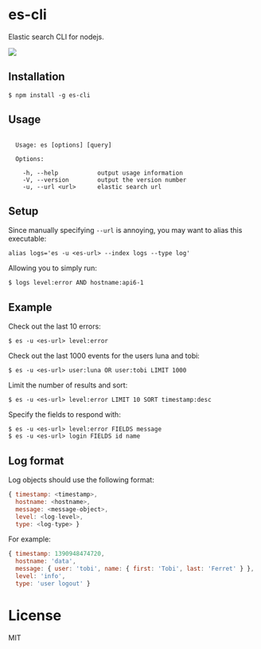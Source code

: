 
# es-cli

  Elastic search CLI for nodejs.

  ![](https://dl.dropboxusercontent.com/u/6396913/misc/Screen%20Shot%202014-01-28%20at%206.46.49%20PM.png)

## Installation

```
$ npm install -g es-cli
```

## Usage

```

  Usage: es [options] [query]

  Options:

    -h, --help           output usage information
    -V, --version        output the version number
    -u, --url <url>      elastic search url

```

## Setup

  Since manually specifying `--url` is annoying, you may want to alias this executable:

```
alias logs='es -u <es-url> --index logs --type log'
```

 Allowing you to simply run:

```
$ logs level:error AND hostname:api6-1
```

## Example

Check out the last 10 errors:

```
$ es -u <es-url> level:error
```

Check out the last 1000 events for the users luna and tobi:

```
$ es -u <es-url> user:luna OR user:tobi LIMIT 1000
```

 Limit the number of results and sort:

```
$ es -u <es-url> level:error LIMIT 10 SORT timestamp:desc
```

  Specify the fields to respond with:

```
$ es -u <es-url> level:error FIELDS message
$ es -u <es-url> login FIELDS id name
```

## Log format

 Log objects should use the following format:

```js
{ timestamp: <timestamp>,
  hostname: <hostname>,
  message: <message-object>,
  level: <log-level>,
  type: <log-type> }
```

  For example:

```js
{ timestamp: 1390948474720,
  hostname: 'data',
  message: { user: 'tobi', name: { first: 'Tobi', last: 'Ferret' } },
  level: 'info',
  type: 'user logout' }
```

# License

  MIT